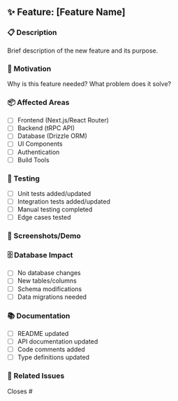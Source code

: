 ## ✨ Feature: [Feature Name]

### 📋 Description

Brief description of the new feature and its purpose.

### 🎯 Motivation

Why is this feature needed? What problem does it solve?

### 📦 Affected Areas

- [ ] Frontend (Next.js/React Router)
- [ ] Backend (tRPC API)
- [ ] Database (Drizzle ORM)
- [ ] UI Components
- [ ] Authentication
- [ ] Build Tools

### 🧪 Testing

- [ ] Unit tests added/updated
- [ ] Integration tests added/updated
- [ ] Manual testing completed
- [ ] Edge cases tested

### 📱 Screenshots/Demo

<!-- Add screenshots, GIFs, or video demonstrations -->

### 🗄️ Database Impact

- [ ] No database changes
- [ ] New tables/columns
- [ ] Schema modifications
- [ ] Data migrations needed

### 📚 Documentation

- [ ] README updated
- [ ] API documentation updated
- [ ] Code comments added
- [ ] Type definitions updated

### 🔗 Related Issues

Closes #

